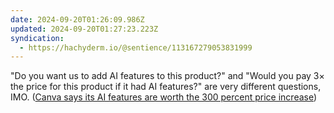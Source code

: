 ```yaml
---
date: 2024-09-20T01:26:09.986Z
updated: 2024-09-20T01:27:23.223Z
syndication:
  - https://hachyderm.io/@sentience/113167279053831999
---
```


"Do you want us to add AI features to this product?" and "Would you pay 3× the price for this product if it had AI features?" are very different questions, IMO. ([Canva says its AI features are worth the 300 percent price increase](https://www.theverge.com/2024/9/3/24234698/canva-price-increase-300-percent-ai-features))
